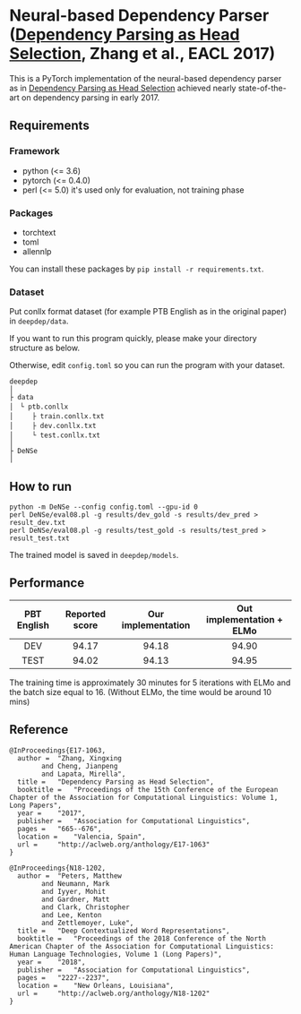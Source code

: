 # Neural-based Dependency Parser ([Dependency Parsing as Head Selection](http://aclweb.org/anthology/E17-1063), Zhang et al., EACL 2017)

This is a PyTorch implementation of the neural-based dependency parser as in [Dependency Parsing as Head Selection](http://aclweb.org/anthology/E17-1063) achieved nearly state-of-the-art on dependency parsing in early 2017.

## Requirements
### Framework
 - python (<= 3.6)
 - pytorch (<= 0.4.0)
 - perl (<= 5.0) it's used only for evaluation, not training phase
 
### Packages
 - torchtext
 - toml
 - allennlp
 
 You can install these packages by `pip install -r requirements.txt`.
 
### Dataset
Put conllx format dataset (for example PTB English as in the original paper) in `deepdep/data`.

If you want to run this program quickly, please make your directory structure as below.

Otherwise, edit `config.toml` so you can run the program with your dataset.

 ```
deepdep
│
├ data
│　└ ptb.conllx
│　   ├ train.conllx.txt
│　   ├ dev.conllx.txt
│　   └ test.conllx.txt
│
├ DeNSe
│
```

## How to run

```
python -m DeNSe --config config.toml --gpu-id 0
perl DeNSe/eval08.pl -g results/dev_gold -s results/dev_pred > result_dev.txt
perl DeNSe/eval08.pl -g results/test_gold -s results/test_pred > result_test.txt
```

The trained model is saved in `deepdep/models`.

## Performance

| PBT English | Reported score | Our implementation | Out implementation + ELMo |
|:---:|:---:|:---:|:---:|
| DEV | 94.17 | 94.18 | 94.90 |
| TEST | 94.02 | 94.13 | 94.95 |

The training time is approximately 30 minutes for 5 iterations with ELMo and the batch size equal to 16.
(Without ELMo, the time would be around 10 mins)
## Reference

```
@InProceedings{E17-1063,
  author = 	"Zhang, Xingxing
		and Cheng, Jianpeng
		and Lapata, Mirella",
  title = 	"Dependency Parsing as Head Selection",
  booktitle = 	"Proceedings of the 15th Conference of the European Chapter of the Association for Computational Linguistics: Volume 1, Long Papers",
  year = 	"2017",
  publisher = 	"Association for Computational Linguistics",
  pages = 	"665--676",
  location = 	"Valencia, Spain",
  url = 	"http://aclweb.org/anthology/E17-1063"
}
```
```
@InProceedings{N18-1202,
  author = 	"Peters, Matthew
		and Neumann, Mark
		and Iyyer, Mohit
		and Gardner, Matt
		and Clark, Christopher
		and Lee, Kenton
		and Zettlemoyer, Luke",
  title = 	"Deep Contextualized Word Representations",
  booktitle = 	"Proceedings of the 2018 Conference of the North American Chapter of the Association for Computational Linguistics: Human Language Technologies, Volume 1 (Long Papers)",
  year = 	"2018",
  publisher = 	"Association for Computational Linguistics",
  pages = 	"2227--2237",
  location = 	"New Orleans, Louisiana",
  url = 	"http://aclweb.org/anthology/N18-1202"
}

```
